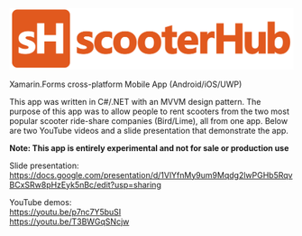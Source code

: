 ![scooterHub banner](./scooterHub.png)

Xamarin.Forms cross-platform Mobile App (Android/iOS/UWP)

This app was written in C#/.NET with an MVVM design pattern. The purpose of this
app was to allow people to rent scooters from the two most popular scooter 
ride-share companies (Bird/Lime), all from one app. Below are two YouTube videos
and a slide presentation that demonstrate the app.

__Note: This app is entirely experimental and not for sale or production use__

Slide presentation:  
https://docs.google.com/presentation/d/1VlYfnMy9um9Mqdg2lwPGHb5RqvBCxSRw8pHzEyk5nBc/edit?usp=sharing

YouTube demos:  
https://youtu.be/p7nc7Y5buSI  
https://youtu.be/T3BWGqSNcjw